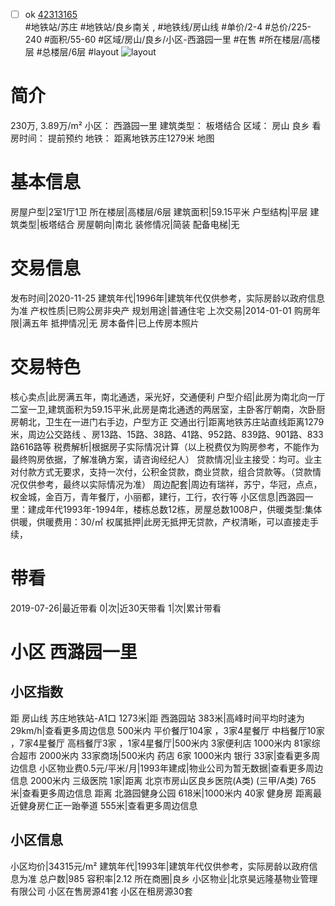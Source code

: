 - [ ] ok [42313165](https://bj.5i5j.com/ershoufang/42313165.html)  
 #地铁站/苏庄 #地铁站/良乡南关 ,  #地铁线/房山线
#单价/2-4 #总价/225-240 #面积/55-60   #区域/房山/良乡/小区-西潞园一里 #在售 #所在楼层/高楼层 #总楼层/6层 #layout 
![layout](http://image16.5i5j.com/erp/house/4231/42313165/huxing/kibklppj046085ac.jpg_P5.jpg) 
# 简介 
 230万,  3.89万/m² 
小区： 西潞园一里
建筑类型： 板塔结合
区域： 房山 良乡
看房时间： 提前预约
地铁： 距离地铁苏庄1279米 地图
# 基本信息 
 房屋户型|2室1厅1卫
所在楼层|高楼层/6层
建筑面积|59.15平米
户型结构|平层
建筑类型|板塔结合
房屋朝向|南北
装修情况|简装
配备电梯|无
# 交易信息 
 发布时间|2020-11-25
建筑年代|1996年|建筑年代仅供参考，实际房龄以政府信息为准
产权性质|已购公房非央产
规划用途|普通住宅
上次交易|2014-01-01
购房年限|满五年
抵押情况|无
房本备件|已上传房本照片
# 交易特色 
 核心卖点|此房满五年，南北通透，采光好，交通便利
户型介绍|此房为南北向一厅二室一卫,建筑面积为59.15平米,此房是南北通透的两居室，主卧客厅朝南，次卧厨房朝北，卫生在一进门右手边，户型方正
交通出行|距离地铁苏庄站直线距离1279米，周边公交路线 、房13路、15路、38路、41路、952路、839路、901路、833路616路等
税费解析|根据房子实际情况计算（以上税费仅为购房参考，不能作为最终购房依据，了解准确方案，请咨询经纪人）
贷款情况|业主接受：均可。业主对付款方式无要求，支持一次付，公积金贷款，商业贷款，组合贷款等。（贷款情况仅供参考，最终以实际情况为准）
周边配套|周边有瑞祥，苏宁，华冠，点点，权金城，金百万，青年餐厅，小丽都，建行，工行，农行等
小区信息|西潞园一里：建成年代1993年-1994年，楼栋总数12栋，房屋总数1008户，供暖类型:集体供暖，供暖费用：30/㎡
权属抵押|此房无抵押无贷款，产权清晰，可以直接走手续，
# 带看 
 2019-07-26|最近带看	 0|次|近30天带看	 1|次|累计带看
# 小区 西潞园一里
## 小区指数 
 距 房山线 苏庄地铁站-A1口 1273米|距 西潞园站 383米|高峰时间平均时速为29km/h|查看更多周边信息
500米内 平价餐厅104家 ，3家4星餐厅
中档餐厅10家 ，7家4星餐厅
高档餐厅3家 ，1家4星餐厅|500米内 3家便利店
1000米内 81家综合超市
2000米内 33家商场|500米内 药店 6家
1000米内 银行 33家|查看更多周边信息
小区物业费0.5元/平米/月|1993年建成|物业公司为暂无数据|查看更多周边信息
2000米内 三级医院 1家|距离 北京市房山区良乡医院(A类) (三甲/A类) 765米|查看更多周边信息
距离 北潞园健身公园 618米|1000米内 40家 健身房
距离最近健身房仁正一跆拳道 555米|查看更多周边信息
## 小区信息 
 小区均价|34315元/m²
建筑年代|1993年|建筑年代仅供参考，实际房龄以政府信息为准
总户数|985
容积率|2.12
所在商圈|良乡
小区物业|北京昊远隆基物业管理有限公司
小区在售房源41套
小区在租房源30套
